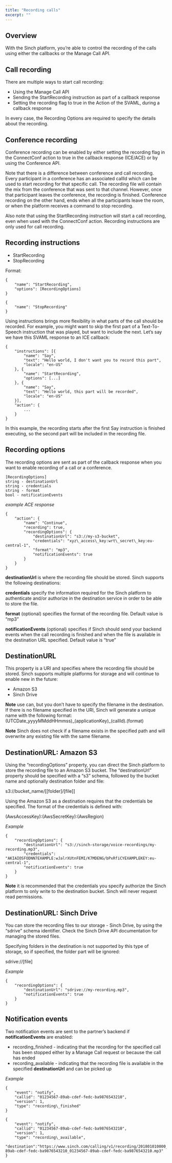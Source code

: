 ```yaml
---
title: "Recording calls"
excerpt: ""
---
```


## Overview

With the Sinch platform, you’re able to control the recording of the calls using either the callbacks or the Manage Call API.

## Call recording

There are multiple ways to start call recording:
* Using the Manage Call API
* Sending the StartRecording instruction as part of a callback response
* Setting the recording flag to true in the Action of the SVAML, during a callback response

In every case, the Recording Options are required to specify the details about the recording.

## Conference recording

Conference recording can be enabled by either setting the recording flag in the ConnectConf action to true in the callback response (ICE/ACE) or by using the Conference API.

Note that there is a difference between conference and call recording. Every participant in a conference has an associated callId which can be used to start recording for that specific call. The recording file will contain the mix from the conference that was sent to that channel. However, once that participant leaves the conference, the recording is finished. Conference recording on the other hand, ends when all the participants leave the room, or when the platform receives a command to stop recording.

Also note that using the StartRecording instruction will start a call recording, even when used with the ConnectConf action. Recording instructions are only used for call recording.

## Recording instructions

-   StartRecording
-   StopRecording

Format:

    {
        "name": "StartRecording",
        "options": [RecordingOptions]
    }

    {
        "name": "StopRecording"
    }

Using instructions brings more flexibility in what parts of the call should be recorded. For example, you might want to skip the first part of a Text-To-Speech instruction that was played, but want to include the next. Let’s say we have this SVAML response to an ICE callback:

    {
        "instructions": [{
            "name": "Say",
            "text": "Hello world, I don't want you to record this part",
            "locale": "en-US"
        }, {
            "name": "StartRecording",
            "options": [...]
        }, {
            "name": "Say",
            "text": "Hello world, this part will be recorded",
            "locale": "en-US"
        }],
        "action": {
            ...
        }
    }

In this example, the recording starts after the first Say instruction is finished executing, so the second part will be included in the recording file.

## Recording options

The recording options are sent as part of the callback response when you want to enable recording of a call or a conference.

    [RecordingOptions]
    string - destinationUrl
    string - credentials
    string - format
    bool - notificationEvents

*example ACE response*

    {
        "action": {
            "name": "Continue",
            "recording": true,
            "recordingOptions": {
                "destinationUrl": "s3://my-s3-bucket",
                "credentials": "xyz\_access\_key:wrt\_secret\_key:eu-central-1",
                "format": "mp3",
                "notificationEvents": true
            }
        }
    }

**destinationUrl** is where the recording file should be stored. Sinch supports the following destinations:

**credentials** specify the information required for the Sinch platform to authenticate and/or authorize in the destination service in order to be able to store the file.

**format** (optional) specifies the format of the recording file. Default value is “mp3”

**notificationEvents** (optional) specifies if Sinch should send your backend events when the call recording is finished and when the file is available in the destination URL specified. Default value is “true”

## DestinationURL

This property is a URI and specifies where the recording file should be stored. Sinch supports multiple platforms for storage and will continue to enable new in the future:

-   Amazon S3
-   Sinch Drive

**Note** use can, but you don’t have to specify the filename in the destination. If there is no filename specified in the URI, Sinch will generate a unique name with the following format: (UTCDate\_yyyyMMddHHmmss)\_(applicationKey)\_(callId).(format)

**Note** Sinch does not check if a filename exists in the specified path and will overwrite any existing file with the same filename.

## DestinationURL: Amazon S3

Using the “recordingOptions” property, you can direct the Sinch platform to store the recording file to an Amazon S3 bucket. The “destinationUrl” property should be specified with a “s3” schema, followed by the bucket name and optionally destination folder and file:

s3://bucket\_name/[[folder]/[file]]

Using the Amazon S3 as a destination requires that the credentials be specified. The format of the credentials is defined with:

(AwsAccessKey):(AwsSecretKey):(AwsRegion)

*Example*

    {
        "recordingOptions": {
            "destinationUrl": "s3://sinch-storage/voice-recordings/my-recording.mp3",
            "credentials": "AKIAIOSFODNN7EXAMPLE:wJalrXUtnFEMI/K7MDENG/bPxRfiCYEXAMPLEKEY:eu-central-1",
            "notificationEvents": true
        }
    }

**Note** it is recommended that the credentials you specify authorize the Sinch platform to only write to the destination bucket. Sinch will never request read permissions.

## DestinationURL: Sinch Drive

You can store the recording files to our storage - Sinch Drive, by using the “sdrive” schema identifier. Check the Sinch Drive API documentation for managing the stored files.

Specifying folders in the destination is not supported by this type of storage, so if specified, the folder part will be ignored:

sdrive://[file]

*Example*

    {
        "recordingOptions": {
            "destinationUrl": "sdrive://my-recording.mp3",
            "notificationEvents": true
        }
    }

## Notification events

Two notification events are sent to the partner’s backend if **notificationEvents** are enabled:

-   recording\_finished - indicating that the recording for the specified call has been stopped either by a Manage Call request or because the call has ended
-   recording\_available - indicating that the recording file is available in the specified **destinationUrl** and can be picked up

*Example*

    {
        "event": "notify",
        "callid": "01234567-89ab-cdef-fedc-ba9876543210",
        "version": 1,
        "type": "recording\_finished"
    }

    {
        "event": "notify",
        "callid": "01234567-89ab-cdef-fedc-ba9876543210",
        "version": 1,
        "type": "recording\_available",
        "destination":"https://www.sinch.com/calling/v1/recording/201801010000_01234567-89ab-cdef-fedc-ba9876543210_01234567-89ab-cdef-fedc-ba9876543210.mp3"
    }
